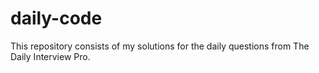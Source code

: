 # daily-code

This repository consists of my solutions for the daily questions from The Daily Interview Pro. 

